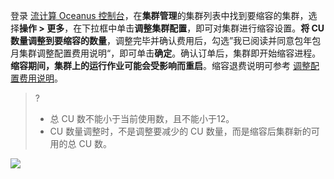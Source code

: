 登录 [流计算 Oceanus 控制台](https://console.cloud.tencent.com/oceanus)，在**集群管理**的集群列表中找到要缩容的集群，选择**操作 > 更多**，在下拉框中单击**调整集群配置**，即可对集群进行缩容设置。**将 CU 数量调整到要缩容的数量**，调整完毕并确认费用后，勾选”我已阅读并同意包年包月集群调整配置费用说明“，即可单击**确定**。确认订单后，集群即开始缩容进程。**缩容期间，集群上的运行作业可能会受影响而重启**。缩容退费说明可参考 [调整配置费用说明](https://cloud.tencent.com/document/product/849/50419)。
>?
>- 总 CU 数不能小于当前使用数，且不能小于12。
>- CU 数量调整时，不是调整要减少的 CU 数量，而是缩容后集群新的可用的总 CU 数。 

![](https://main.qcloudimg.com/raw/e2524198342e654de58ef56b6bca5965.png)
